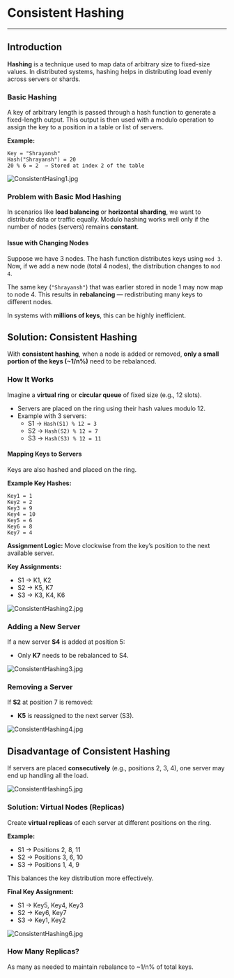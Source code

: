 # Consistent Hashing

---
## Introduction

**Hashing** is a technique used to map data of arbitrary size to fixed-size values. In distributed systems, hashing helps in distributing load evenly across servers or shards.

### Basic Hashing

A key of arbitrary length is passed through a hash function to generate a fixed-length output. This output is then used with a modulo operation to assign the key to a position in a table or list of servers.

**Example:**
```
Key = "Shrayansh"
Hash("Shrayansh") = 20
20 % 6 = 2  → Stored at index 2 of the table
```
![ConsistentHasing1.jpg](Images/ConsistentHashing1.jpg)
### Problem with Basic Mod Hashing

In scenarios like **load balancing** or **horizontal sharding**, we want to distribute data or traffic equally. Modulo hashing works well only if the number of nodes (servers) remains **constant**.

#### Issue with Changing Nodes

Suppose we have 3 nodes. The hash function distributes keys using `mod 3`.  
Now, if we add a new node (total 4 nodes), the distribution changes to `mod 4`.

The same key (`"Shrayansh"`) that was earlier stored in node 1 may now map to node 4. This results in **rebalancing** — redistributing many keys to different nodes.

In systems with **millions of keys**, this can be highly inefficient.

## Solution: Consistent Hashing

With **consistent hashing**, when a node is added or removed, **only a small portion of the keys (~1/n%)** need to be rebalanced.

### How It Works

Imagine a **virtual ring** or **circular queue** of fixed size (e.g., 12 slots).

- Servers are placed on the ring using their hash values modulo 12.
- Example with 3 servers:
    - S1 → `Hash(S1) % 12 = 3`
    - S2 → `Hash(S2) % 12 = 7`
    - S3 → `Hash(S3) % 12 = 11`

#### Mapping Keys to Servers

Keys are also hashed and placed on the ring.

**Example Key Hashes:**
```
Key1 = 1
Key2 = 2
Key3 = 9
Key4 = 10
Key5 = 6
Key6 = 8
Key7 = 4
```

**Assignment Logic:** Move clockwise from the key’s position to the next available server.

**Key Assignments:**
- S1 → K1, K2
- S2 → K5, K7
- S3 → K3, K4, K6

![ConsistentHashing2.jpg](Images/ConsistentHashing2.jpg)
### Adding a New Server

If a new server **S4** is added at position 5:
- Only **K7** needs to be rebalanced to S4.

![ConsistentHashing3.jpg](Images/ConsistentHashing3.jpg)

### Removing a Server

If **S2** at position 7 is removed:
- **K5** is reassigned to the next server (S3).

![ConsistentHashing4.jpg](Images/ConsistentHashing4.jpg)

## Disadvantage of Consistent Hashing

If servers are placed **consecutively** (e.g., positions 2, 3, 4), one server may end up handling all the load.

![ConsistentHashing5.jpg](Images/ConsistentHashing5.jpg)

### Solution: Virtual Nodes (Replicas)

Create **virtual replicas** of each server at different positions on the ring.

**Example:**
- S1 → Positions 2, 8, 11
- S2 → Positions 3, 6, 10
- S3 → Positions 1, 4, 9

This balances the key distribution more effectively.

**Final Key Assignment:**
- S1 → Key5, Key4, Key3
- S2 → Key6, Key7
- S3 → Key1, Key2

![ConsistentHashing6.jpg](Images/ConsistentHashing6.jpg)

### How Many Replicas?

As many as needed to maintain rebalance to ~1/n% of total keys.

